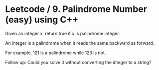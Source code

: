 # Leetcode / 9. Palindrome Number (easy) using C++

Given an integer x, return true if x is palindrome integer.

An integer is a palindrome when it reads the same backward as forward.

For example, 121 is a palindrome while 123 is not.

Follow up: Could you solve it without converting the integer to a string?
